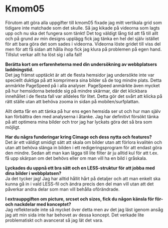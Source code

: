Kmom05
===============================

Förutom att göra alla uppgifter till kmom05 fixade jag mitt vertikala grid som
tidigare inte matchade som det skulle. Så jag kikade på videorna som lagts upp
och nu ska det fungera som tänkt! Det tog väldigt lång tid att få till allt och
på grund av min designs upplägg fick jag tänka en hel del själv istället för att
bara göra det som sades i videorna. Videorna löste gridet till viss del men för
att få sidan att hålla ihop fick jag klura på problemen på egen hand. Tillslut
verkar allt ha löst sig i alla fall!

**Berätta kort om erfarenheterna med din undersökning av webbplatsers laddningstid.**  
Det jag främst upptäckt är att de flesta hemsidor jag undersökte inte var speciellt
duktiga på att komprimera sina bilder så de tog mindre plats. Detta anmärkte PageSpeed
på i alla analyser. PageSpeed anmärkte även mycket på hur hemsidorna betedde sig på
mindre skärmar, där det klickbara innehållet i de flesta fall var alldeles för
litet. Detta gör det svårt att klicka på rätt ställe utan att behöva zooma in sidan
på mobilen/surfplattan.

Allt detta får en att tänka på hur ens egen hemsida ser ut och hur man själv kan
förbättra den med analyserna i åtanke. Jag har definitivt försökt tänka på att
optimera mina bilder och tror jag har lyckats göra det så bra som möjligt.

**Har du några funderingar kring Cimage och dess nytta och features?**  
Det är ett väldigt smidigt sätt att skala om bilder utan att förlora kvalitén och
utan att behöva slänga in bilden i ett redigeringsprogram för att endast göra den
mindre. Sedan att man kan lägga till lite filter är ju alltid kul för att t.ex.
få upp skärpan om det behövs eller om man vill ha en bild i gråskala.

**Lyckades du uppnå ett bra sätt och en LESS-struktur för att jobba med dina bilder i webbplatsen?**  
Ja det tycker jag! Jag har alltid hållit hårt på detaljer och att man enkelt ska
kunna gå in i vald LESS-fil och ändra precis den del man vill utan att det påverkar
andra delar som man vill behålla oförändrade.

**I extrauppgiften om picture, srcset och sizes, fick du någon känsla för för- och nackdelar med konceptet?**  
Jag reflekterade inte så mycket över detta men av det jag läst igenom ansåg jag
att min sida inte har behovet av dessa koncept. Det verkade lite problematiskt
och avancerat så jag lät det vara.
